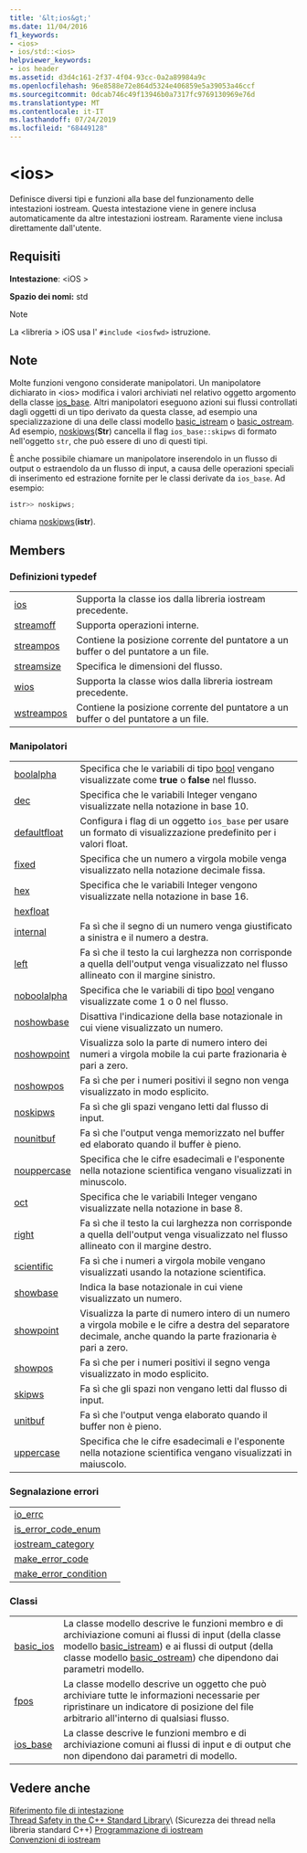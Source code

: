 ```yaml
---
title: '&lt;ios&gt;'
ms.date: 11/04/2016
f1_keywords:
- <ios>
- ios/std::<ios>
helpviewer_keywords:
- ios header
ms.assetid: d3d4c161-2f37-4f04-93cc-0a2a89984a9c
ms.openlocfilehash: 96e8588e72e864d5324e406859e5a39053a46ccf
ms.sourcegitcommit: 0dcab746c49f13946b0a7317fc9769130969e76d
ms.translationtype: MT
ms.contentlocale: it-IT
ms.lasthandoff: 07/24/2019
ms.locfileid: "68449128"
---
```

# <a name="ltiosgt"></a>&lt;ios&gt;

Definisce diversi tipi e funzioni alla base del funzionamento delle intestazioni iostream. Questa intestazione viene in genere inclusa automaticamente da altre intestazioni iostream. Raramente viene inclusa direttamente dall'utente.

## <a name="requirements"></a>Requisiti

**Intestazione**: \<iOS >

**Spazio dei nomi:** std

> [!NOTE]
> La \<libreria > iOS usa l' `#include <iosfwd>` istruzione.

## <a name="remarks"></a>Note

Molte funzioni vengono considerate manipolatori. Un manipolatore dichiarato in \<ios> modifica i valori archiviati nel relativo oggetto argomento della classe [ios_base](../standard-library/ios-base-class.md). Altri manipolatori eseguono azioni sui flussi controllati dagli oggetti di un tipo derivato da questa classe, ad esempio una specializzazione di una delle classi modello [basic_istream](../standard-library/basic-istream-class.md) o [basic_ostream](../standard-library/basic-ostream-class.md). Ad esempio, [noskipws](../standard-library/ios-functions.md#noskipws)(**Str**) cancella il flag `ios_base::skipws` di formato nell'oggetto `str`, che può essere di uno di questi tipi.

È anche possibile chiamare un manipolatore inserendolo in un flusso di output o estraendolo da un flusso di input, a causa delle operazioni speciali di inserimento ed estrazione fornite per le classi derivate da `ios_base`. Ad esempio:

```cpp
istr>> noskipws;
```

chiama [noskipws](../standard-library/ios-functions.md#noskipws)(**istr**).

## <a name="members"></a>Members

### <a name="typedefs"></a>Definizioni typedef

|||
|-|-|
|[ios](../standard-library/ios-typedefs.md#ios)|Supporta la classe ios dalla libreria iostream precedente.|
|[streamoff](../standard-library/ios-typedefs.md#streamoff)|Supporta operazioni interne.|
|[streampos](../standard-library/ios-typedefs.md#streampos)|Contiene la posizione corrente del puntatore a un buffer o del puntatore a un file.|
|[streamsize](../standard-library/ios-typedefs.md#streamsize)|Specifica le dimensioni del flusso.|
|[wios](../standard-library/ios-typedefs.md#wios)|Supporta la classe wios dalla libreria iostream precedente.|
|[wstreampos](../standard-library/ios-typedefs.md#wstreampos)|Contiene la posizione corrente del puntatore a un buffer o del puntatore a un file.|

### <a name="manipulators"></a>Manipolatori

|||
|-|-|
|[boolalpha](../standard-library/ios-functions.md#boolalpha)|Specifica che le variabili di tipo [bool](../cpp/bool-cpp.md) vengano visualizzate come **true** o **false** nel flusso.|
|[dec](../standard-library/ios-functions.md#dec)|Specifica che le variabili Integer vengano visualizzate nella notazione in base 10.|
|[defaultfloat](../standard-library/ios-functions.md#ios_defaultfloat)|Configura i flag di un oggetto `ios_base` per usare un formato di visualizzazione predefinito per i valori float.|
|[fixed](../standard-library/ios-functions.md#fixed)|Specifica che un numero a virgola mobile venga visualizzato nella notazione decimale fissa.|
|[hex](../standard-library/ios-functions.md#hex)|Specifica che le variabili Integer vengono visualizzate nella notazione in base 16.|
|[hexfloat](../standard-library/ios-functions.md#hexfloat)|
|[internal](../standard-library/ios-functions.md#internal)|Fa sì che il segno di un numero venga giustificato a sinistra e il numero a destra.|
|[left](../standard-library/ios-functions.md#left)|Fa sì che il testo la cui larghezza non corrisponde a quella dell'output venga visualizzato nel flusso allineato con il margine sinistro.|
|[noboolalpha](../standard-library/ios-functions.md#noboolalpha)|Specifica che le variabili di tipo [bool](../cpp/bool-cpp.md) vengano visualizzate come 1 o 0 nel flusso.|
|[noshowbase](../standard-library/ios-functions.md#noshowbase)|Disattiva l'indicazione della base notazionale in cui viene visualizzato un numero.|
|[noshowpoint](../standard-library/ios-functions.md#noshowpoint)|Visualizza solo la parte di numero intero dei numeri a virgola mobile la cui parte frazionaria è pari a zero.|
|[noshowpos](../standard-library/ios-functions.md#noshowpos)|Fa sì che per i numeri positivi il segno non venga visualizzato in modo esplicito.|
|[noskipws](../standard-library/ios-functions.md#noskipws)|Fa sì che gli spazi vengano letti dal flusso di input.|
|[nounitbuf](../standard-library/ios-functions.md#nounitbuf)|Fa sì che l'output venga memorizzato nel buffer ed elaborato quando il buffer è pieno.|
|[nouppercase](../standard-library/ios-functions.md#nouppercase)|Specifica che le cifre esadecimali e l'esponente nella notazione scientifica vengano visualizzati in minuscolo.|
|[oct](../standard-library/ios-functions.md#oct)|Specifica che le variabili Integer vengano visualizzate nella notazione in base 8.|
|[right](../standard-library/ios-functions.md#right)|Fa sì che il testo la cui larghezza non corrisponde a quella dell'output venga visualizzato nel flusso allineato con il margine destro.|
|[scientific](../standard-library/ios-functions.md#scientific)|Fa sì che i numeri a virgola mobile vengano visualizzati usando la notazione scientifica.|
|[showbase](../standard-library/ios-functions.md#showbase)|Indica la base notazionale in cui viene visualizzato un numero.|
|[showpoint](../standard-library/ios-functions.md#showpoint)|Visualizza la parte di numero intero di un numero a virgola mobile e le cifre a destra del separatore decimale, anche quando la parte frazionaria è pari a zero.|
|[showpos](../standard-library/ios-functions.md#showpos)|Fa sì che per i numeri positivi il segno venga visualizzato in modo esplicito.|
|[skipws](../standard-library/ios-functions.md#skipws)|Fa sì che gli spazi non vengano letti dal flusso di input.|
|[unitbuf](../standard-library/ios-functions.md#unitbuf)|Fa sì che l'output venga elaborato quando il buffer non è pieno.|
|[uppercase](../standard-library/ios-functions.md#uppercase)|Specifica che le cifre esadecimali e l'esponente nella notazione scientifica vengano visualizzati in maiuscolo.|

### <a name="error-reporting"></a>Segnalazione errori

|||
|-|-|
|[io_errc](../standard-library/ios-functions.md#io_errc)||
|[is_error_code_enum](../standard-library/ios-functions.md#is_error_code_enum)||
|[iostream_category](../standard-library/ios-functions.md#iostream_category)||
|[make_error_code](../standard-library/ios-functions.md#make_error_code)||
|[make_error_condition](../standard-library/ios-functions.md#make_error_condition)||

### <a name="classes"></a>Classi

|||
|-|-|
|[basic_ios](../standard-library/basic-ios-class.md)|La classe modello descrive le funzioni membro e di archiviazione comuni ai flussi di input (della classe modello [basic_istream](../standard-library/basic-istream-class.md)) e ai flussi di output (della classe modello [basic_ostream](../standard-library/basic-ostream-class.md)) che dipendono dai parametri modello.|
|[fpos](../standard-library/fpos-class.md)|La classe modello descrive un oggetto che può archiviare tutte le informazioni necessarie per ripristinare un indicatore di posizione del file arbitrario all'interno di qualsiasi flusso.|
|[ios_base](../standard-library/ios-base-class.md)|La classe descrive le funzioni membro e di archiviazione comuni ai flussi di input e di output che non dipendono dai parametri di modello.|

## <a name="see-also"></a>Vedere anche

[Riferimento file di intestazione](../standard-library/cpp-standard-library-header-files.md)\
[Thread Safety in the C++ Standard Library](../standard-library/thread-safety-in-the-cpp-standard-library.md)\ (Sicurezza dei thread nella libreria standard C++)
[Programmazione di iostream](../standard-library/iostream-programming.md)\
[Convenzioni di iostream](../standard-library/iostreams-conventions.md)
